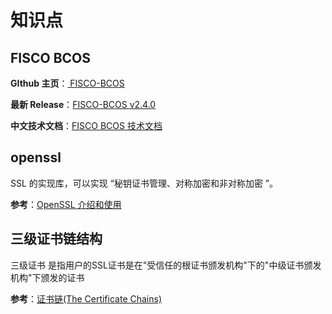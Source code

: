 # 知识点

## FISCO BCOS

**GIthub 主页**：[ FISCO-BCOS](https://github.com/FISCO-BCOS/FISCO-BCOS)

**最新 Release**：[FISCO-BCOS v2.4.0](https://github.com/FISCO-BCOS/FISCO-BCOS/releases/tag/v2.4.0)

**中文技术文档**：[FISCO BCOS 技术文档](https://fisco-bcos-documentation.readthedocs.io/zh_CN/latest/)

## openssl

SSL 的实现库，可以实现 “秘钥证书管理、对称加密和非对称加密 ”。

**参考**：[OpenSSL 介绍和使用](https://www.jianshu.com/p/fb2ae3dc7986)

## 三级证书链结构

三级证书 是指用户的SSL证书是在"受信任的根证书颁发机构"下的"中级证书颁发机构"下颁发的证书

**参考**：[证书链(The Certificate Chains)](https://blog.csdn.net/wangshfa/article/details/9062149?utm_source=blogxgwz4)